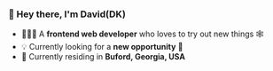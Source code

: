 ### 👋 Hey there, I'm David(DK)

- 🧑🏻‍💻 A **frontend web developer** who loves to try out new things 🕸
- 💡 Currently looking for a **new opportunity** 🤙
- 📍 Currently residing in **Buford, Georgia, USA**

